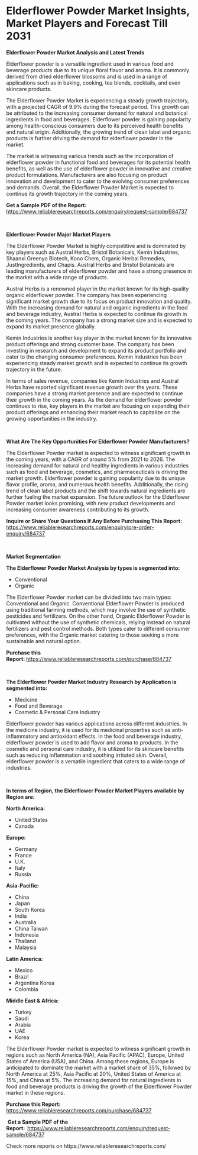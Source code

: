 <p><h1>Elderflower Powder Market Insights, Market Players and Forecast Till 2031</h1></p><p><strong>Elderflower Powder Market Analysis and Latest Trends</strong></p>
<p><p>Elderflower powder is a versatile ingredient used in various food and beverage products due to its unique floral flavor and aroma. It is commonly derived from dried elderflower blossoms and is used in a range of applications such as in baking, cooking, tea blends, cocktails, and even skincare products.</p><p>The Elderflower Powder Market is experiencing a steady growth trajectory, with a projected CAGR of 9.9% during the forecast period. This growth can be attributed to the increasing consumer demand for natural and botanical ingredients in food and beverages. Elderflower powder is gaining popularity among health-conscious consumers due to its perceived health benefits and natural origin. Additionally, the growing trend of clean label and organic products is further driving the demand for elderflower powder in the market.</p><p>The market is witnessing various trends such as the incorporation of elderflower powder in functional food and beverages for its potential health benefits, as well as the use of elderflower powder in innovative and creative product formulations. Manufacturers are also focusing on product innovation and development to cater to the evolving consumer preferences and demands. Overall, the Elderflower Powder Market is expected to continue its growth trajectory in the coming years.</p></p>
<p><strong>Get a Sample PDF of the Report:&nbsp;</strong> <a href="https://www.reliableresearchreports.com/enquiry/request-sample/684737">https://www.reliableresearchreports.com/enquiry/request-sample/684737</a></p>
<p>&nbsp;</p>
<p><strong>Elderflower Powder Major Market Players</strong></p>
<p><p>The Elderflower Powder Market is highly competitive and is dominated by key players such as Austral Herbs, Bristol Botanicals, Kemin Industries, Shaanxi Greenyo Biotech, Kono Chem, Organic Herbal Remedies, JustIngredients, and Chapis. Austral Herbs and Bristol Botanicals are leading manufacturers of elderflower powder and have a strong presence in the market with a wide range of products.</p><p>Austral Herbs is a renowned player in the market known for its high-quality organic elderflower powder. The company has been experiencing significant market growth due to its focus on product innovation and quality. With the increasing demand for natural and organic ingredients in the food and beverage industry, Austral Herbs is expected to continue its growth in the coming years. The company has a strong market size and is expected to expand its market presence globally.</p><p>Kemin Industries is another key player in the market known for its innovative product offerings and strong customer base. The company has been investing in research and development to expand its product portfolio and cater to the changing consumer preferences. Kemin Industries has been experiencing steady market growth and is expected to continue its growth trajectory in the future.</p><p>In terms of sales revenue, companies like Kemin Industries and Austral Herbs have reported significant revenue growth over the years. These companies have a strong market presence and are expected to continue their growth in the coming years. As the demand for elderflower powder continues to rise, key players in the market are focusing on expanding their product offerings and enhancing their market reach to capitalize on the growing opportunities in the industry.</p></p>
<p>&nbsp;</p>
<p><strong>What Are The Key Opportunities For Elderflower Powder Manufacturers?</strong></p>
<p><p>The Elderflower Powder market is expected to witness significant growth in the coming years, with a CAGR of around 5% from 2021 to 2026. The increasing demand for natural and healthy ingredients in various industries such as food and beverage, cosmetics, and pharmaceuticals is driving the market growth. Elderflower powder is gaining popularity due to its unique flavor profile, aroma, and numerous health benefits. Additionally, the rising trend of clean label products and the shift towards natural ingredients are further fueling the market expansion. The future outlook for the Elderflower Powder market looks promising, with new product developments and increasing consumer awareness contributing to its growth.</p></p>
<p><strong>Inquire or Share Your Questions If Any Before Purchasing This Report:</strong> <a href="https://www.reliableresearchreports.com/enquiry/pre-order-enquiry/684737">https://www.reliableresearchreports.com/enquiry/pre-order-enquiry/684737</a></p>
<p>&nbsp;</p>
<p><strong>Market Segmentation</strong></p>
<p><strong>The Elderflower Powder Market Analysis by types is segmented into:</strong></p>
<p><ul><li>Conventional</li><li>Organic</li></ul></p>
<p><p>The Elderflower Powder market can be divided into two main types: Conventional and Organic. Conventional Elderflower Powder is produced using traditional farming methods, which may involve the use of synthetic pesticides and fertilizers. On the other hand, Organic Elderflower Powder is cultivated without the use of synthetic chemicals, relying instead on natural fertilizers and pest control methods. Both types cater to different consumer preferences, with the Organic market catering to those seeking a more sustainable and natural option.</p></p>
<p><strong>Purchase this Report:&nbsp;</strong><a href="https://www.reliableresearchreports.com/purchase/684737">https://www.reliableresearchreports.com/purchase/684737</a></p>
<p>&nbsp;</p>
<p><strong>The Elderflower Powder Market Industry Research by Application is segmented into:</strong></p>
<p><ul><li>Medicine</li><li>Food and Beverage</li><li>Cosmetic & Personal Care Industry</li></ul></p>
<p><p>Elderflower powder has various applications across different industries. In the medicine industry, it is used for its medicinal properties such as anti-inflammatory and antioxidant effects. In the food and beverage industry, elderflower powder is used to add flavor and aroma to products. In the cosmetic and personal care industry, it is utilized for its skincare benefits such as reducing inflammation and soothing irritated skin. Overall, elderflower powder is a versatile ingredient that caters to a wide range of industries.</p></p>
<p>&nbsp;</p>
<p><strong>In terms of Region, the Elderflower Powder Market Players available by Region are:</strong></p>
<p>
    <p> <strong> North America: </strong>
        <ul>
            <li>United States</li>
            <li>Canada</li>
        </ul>
        </p> 
    <p> <strong> Europe: </strong>
        <ul>
            <li>Germany</li>
            <li>France</li>
            <li>U.K.</li>
            <li>Italy</li>
            <li>Russia</li>
        </ul>
        </p> 
    <p> <strong> Asia-Pacific: </strong>
        <ul>
            <li>China</li>
            <li>Japan</li>
            <li>South Korea</li>
            <li>India</li>
            <li>Australia</li>
            <li>China Taiwan</li>
            <li>Indonesia</li>
            <li>Thailand</li>
            <li>Malaysia</li>
        </ul>
        </p> 
    <p> <strong> Latin America: </strong>
        <ul>
            <li>Mexico</li>
            <li>Brazil</li>
            <li>Argentina Korea</li>
            <li>Colombia</li>
        </ul>
        </p> 
    <p> <strong> Middle East & Africa: </strong>
        <ul>
            <li>Turkey</li>
            <li>Saudi</li>
            <li>Arabia</li>
            <li>UAE</li>
            <li>Korea</li>
        </ul>
    </p>
    </p>
<p><p>The Elderflower Powder market is expected to witness significant growth in regions such as North America (NA), Asia Pacific (APAC), Europe, United States of America (USA), and China. Among these regions, Europe is anticipated to dominate the market with a market share of 35%, followed by North America at 25%, Asia Pacific at 20%, United States of America at 15%, and China at 5%. The increasing demand for natural ingredients in food and beverage products is driving the growth of the Elderflower Powder market in these regions.</p></p>
<p><strong>Purchase this Report: </strong><a href="https://www.reliableresearchreports.com/purchase/684737">https://www.reliableresearchreports.com/purchase/684737</a></p>
<p>&nbsp;<strong>Get a Sample PDF of the Report:&nbsp;&nbsp;</strong><a href="https://www.reliableresearchreports.com/enquiry/request-sample/684737">https://www.reliableresearchreports.com/enquiry/request-sample/684737</a></p>
<p><strong></strong></p>
<p>Check more reports on https://www.reliableresearchreports.com/</p>
